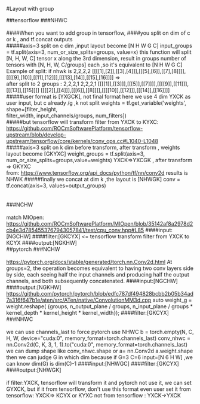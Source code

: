 #Layout with group

##tensorflow
###NHWC
<br/>
<br/>
####When you want to add group in tensorflow,
####you split on dim of c or k , and tf.concat outputs 
<br/>
#####axis=3 split on c dim ,input layout become [N H W G C]
input_groups = tf.split(axis=3, num_or_size_splits=groups, value=x)
this function will split [N, H, W, C] tensor x along the 3rd dimension, result in groups number of tensors 
with [N, H, W, C/groups] each ,so it's equivalent to [N H W G C]
<br/>
Example of split:
if nhwk is 
2,2,2,2
[[[[1],[2]],[[3],[4]]],[[[5],[6]],[[7],[8]]]],[[[[9],[10]],[[11],[12]]],[[[13],[14]],[[15],[16]]]]
=>
<br/>
after split to 2 groups :
2,2,2,1
2,2,2,1
[[[[1]],[[3]]],[[[5]],[[7]]]],[[[[9]],[[11]]],[[[13]],[[15]]]]
[[[[2]],[[4]]],[[[6]],[[8]]]],[[[[10]],[[12]]],[[[14]],[[16]]]]
<br/>
#####user format is [YXGCK], not final format
here we use 4 dim YXCK as user input, but c already /g ,k not split 
weights = tf.get_variable('weights', shape=[filter_height,     
                                                    filter_width,
                                                    input_channels/groups,
                                                    num_filters])
<br/>
#####but tensorflow will  transform filter from YXCK to KYXC:
https://github.com/ROCmSoftwarePlatform/tensorflow-upstream/blob/develop-upstream/tensorflow/core/kernels/conv_ops.cc#L1040-L1048
<br/>
#####axis=3 split on k dim before transform, after transform , weights layout become [GKYXC]
weight_groups = tf.split(axis=3, num_or_size_splits=groups,value=weights)
YXCK=>YXCGK , after transform => GKYXC
<br/>
from: https://www.tensorflow.org/api_docs/python/tf/nn/conv2d
results is NHWK
#####finally we concat at dim k ,the layout is [NHWGK]
conv = tf.concat(axis=3, values=output_groups)  
<br/>
<br/>
###NCHW
<br/>
<br/>
match MIOpen: https://github.com/ROCmSoftwarePlatform/MIOpen/blob/35142af8a2978d2cb4e3d7854553767943057841/test/cpu_conv.hpp#L85
####input:[NGCHW]
####filter:[GKCYX] <= tensorflow transform filter from YXCK to KCYX
####output:[NGKHW]
<br/>
##pytorch
###NCHW
<br/>
<br/>
https://pytorch.org/docs/stable/generated/torch.nn.Conv2d.html
At groups=2, the operation becomes equivalent to having two conv layers side by side, each seeing half the input channels and 
producing half the output channels, and both subsequently concatenated.
####input:[NGCHW]
####output:[NGKHW]
https://github.com/pytorch/pytorch/blob/edfc787df494828bcbb2b05b34ad7a316f647b1e/aten/src/ATen/native/ConvolutionMM3d.cpp
auto weight_g = weight.reshape(
        {groups,
         n_output_plane / groups,
         n_input_plane / groups * kernel_depth * kernel_height * kernel_width});
####filter:[GKCYX]
<br/>
###NHWC
<br/>
<br/>
we can use channels_last to force pytorch use NHWC
b = torch.empty(N, C, H, W, device="cuda:0", memory_format=torch.channels_last)
conv_nhwc = nn.Conv2d(C, K, 3, 1, 1).to("cuda:0", memory_format=torch.channels_last)
we can dump shape like conv_nhwc.shape or a= nn.Conv2d a.weight.shape
then we can judge G in which dim because if G=3 C=6 input=[N 6 H W] ,we can know dim(G) is dim(C)-1
####input:[NHWGC]
####filter:[GKCYX]
####output:[NHWGK]
<br/>
<br/>
if filter:YXCK, tensorflow will transform it and pytorch not use it, we can set GYXCK,
but if it from tensorflow, don't use this format even user set it
from tensorflow: YXCK=> KCYX or KYXC
not from tensorflow : YXCK->YXCK
